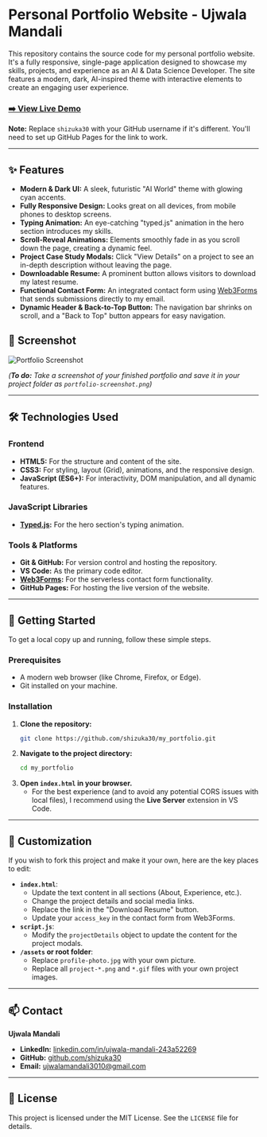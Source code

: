 # Personal Portfolio Website - Ujwala Mandali

This repository contains the source code for my personal portfolio website. It's a fully responsive, single-page application designed to showcase my skills, projects, and experience as an AI & Data Science Developer. The site features a modern, dark, AI-inspired theme with interactive elements to create an engaging user experience.

### [➡️ View Live Demo](https://shizuka30.github.io/my_portfolio/)

**Note:** Replace `shizuka30` with your GitHub username if it's different. You'll need to set up GitHub Pages for the link to work.

---

## ✨ Features

-   **Modern & Dark UI:** A sleek, futuristic "AI World" theme with glowing cyan accents.
-   **Fully Responsive Design:** Looks great on all devices, from mobile phones to desktop screens.
-   **Typing Animation:** An eye-catching "typed.js" animation in the hero section introduces my skills.
-   **Scroll-Reveal Animations:** Elements smoothly fade in as you scroll down the page, creating a dynamic feel.
-   **Project Case Study Modals:** Click "View Details" on a project to see an in-depth description without leaving the page.
-   **Downloadable Resume:** A prominent button allows visitors to download my latest resume.
-   **Functional Contact Form:** An integrated contact form using [Web3Forms](https://web3forms.com/) that sends submissions directly to my email.
-   **Dynamic Header & Back-to-Top Button:** The navigation bar shrinks on scroll, and a "Back to Top" button appears for easy navigation.

## 📸 Screenshot

![Portfolio Screenshot](./portfolio-screenshot.png)

*(**To do:** Take a screenshot of your finished portfolio and save it in your project folder as `portfolio-screenshot.png`)*

---

## 🛠️ Technologies Used

### Frontend
-   **HTML5:** For the structure and content of the site.
-   **CSS3:** For styling, layout (Grid), animations, and the responsive design.
-   **JavaScript (ES6+):** For interactivity, DOM manipulation, and all dynamic features.

### JavaScript Libraries
-   **[Typed.js](https://github.com/mattboldt/typed.js/):** For the hero section's typing animation.

### Tools & Platforms
-   **Git & GitHub:** For version control and hosting the repository.
-   **VS Code:** As the primary code editor.
-   **[Web3Forms](https://web3forms.com/):** For the serverless contact form functionality.
-   **GitHub Pages:** For hosting the live version of the website.

---

## 🚀 Getting Started

To get a local copy up and running, follow these simple steps.

### Prerequisites
-   A modern web browser (like Chrome, Firefox, or Edge).
-   Git installed on your machine.

### Installation
1.  **Clone the repository:**
    ```bash
    git clone https://github.com/shizuka30/my_portfolio.git
    ```
2.  **Navigate to the project directory:**
    ```bash
    cd my_portfolio
    ```
3.  **Open `index.html` in your browser.**
    -   For the best experience (and to avoid any potential CORS issues with local files), I recommend using the **Live Server** extension in VS Code.

---

## 🔧 Customization

If you wish to fork this project and make it your own, here are the key places to edit:

-   **`index.html`**:
    -   Update the text content in all sections (About, Experience, etc.).
    -   Change the project details and social media links.
    -   Replace the link in the "Download Resume" button.
    -   Update your `access_key` in the contact form from Web3Forms.
-   **`script.js`**:
    -   Modify the `projectDetails` object to update the content for the project modals.
-   **`/assets` or root folder**:
    -   Replace `profile-photo.jpg` with your own picture.
    -   Replace all `project-*.png` and `*.gif` files with your own project images.

---

## 📫 Contact

**Ujwala Mandali**

-   **LinkedIn:** [linkedin.com/in/ujwala-mandali-243a52269](https://linkedin.com/in/ujwala-mandali-243a52269)
-   **GitHub:** [github.com/shizuka30](https://github.com/shizuka30)
-   **Email:** ujwalamandali3010@gmail.com

---

## 📄 License

This project is licensed under the MIT License. See the `LICENSE` file for details.
